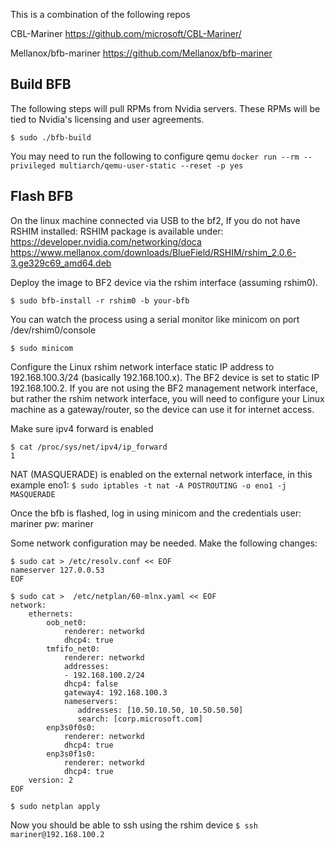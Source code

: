 This is a combination of the following repos

CBL-Mariner https://github.com/microsoft/CBL-Mariner/ 

Mellanox/bfb-mariner https://github.com/Mellanox/bfb-mariner

## Build BFB

The following steps will pull RPMs from Nvidia servers. These RPMs will be tied to Nvidia's licensing and user agreements.

`$ sudo ./bfb-build`

You may need to run the following to configure qemu
`docker run --rm --privileged multiarch/qemu-user-static --reset -p yes`

## Flash BFB 

On the linux machine connected via USB to the bf2, 
If you do not have RSHIM installed:
 RSHIM package is available under: https://developer.nvidia.com/networking/doca
 https://www.mellanox.com/downloads/BlueField/RSHIM/rshim_2.0.6-3.ge329c69_amd64.deb


Deploy the image to BF2 device via the rshim interface (assuming rshim0).

`$ sudo bfb-install -r rshim0 -b your-bfb`

You can watch the process using a serial monitor like minicom on port /dev/rshim0/console

`$ sudo minicom`

Configure the Linux rshim network interface static IP address to 192.168.100.3/24 (basically 192.168.100.x).
The BF2 device is set to static IP 192.168.100.2.
If you are not using the BF2 management network interface, but rather the rshim network interface, you will need to configure your Linux machine as a gateway/router, so the device can use it for internet access.

Make sure ipv4 forward is enabled
 ```
 $ cat /proc/sys/net/ipv4/ip_forward
 1
 ```

NAT (MASQUERADE) is enabled on the external network interface, in this example eno1:
`$ sudo iptables -t nat -A POSTROUTING -o eno1 -j MASQUERADE`

Once the bfb is flashed, log in using minicom and the credentials 
user: mariner
pw: mariner

Some network configuration may be needed. Make the following changes:

```
$ sudo cat > /etc/resolv.conf << EOF
nameserver 127.0.0.53
EOF
```
```
$ sudo cat >  /etc/netplan/60-mlnx.yaml << EOF
network:
    ethernets:
        oob_net0:
            renderer: networkd
            dhcp4: true
        tmfifo_net0:
            renderer: networkd
            addresses:
            - 192.168.100.2/24
            dhcp4: false
            gateway4: 192.168.100.3
            nameservers:
               addresses: [10.50.10.50, 10.50.50.50]
               search: [corp.microsoft.com]
        enp3s0f0s0:
            renderer: networkd
            dhcp4: true
        enp3s0f1s0:
            renderer: networkd
            dhcp4: true
    version: 2
EOF
```
`$ sudo netplan apply`

Now you should be able to ssh using the rshim device
`$ ssh mariner@192.168.100.2`
